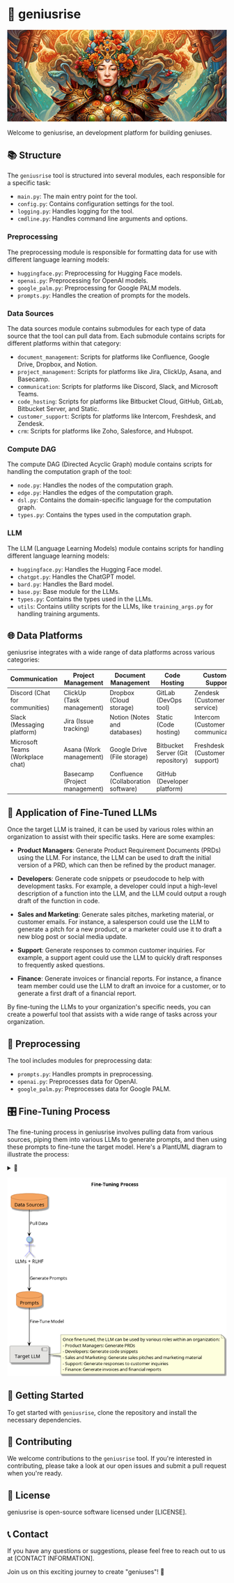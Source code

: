 # 🧠 geniusrise

![grace-hopper](./assets/grace-hopper.jpg)

Welcome to geniusrise, an development platform for building geniuses.

## 📚 Structure

The `geniusrise` tool is structured into several modules, each responsible for a
specific task:

- `main.py`: The main entry point for the tool.
- `config.py`: Contains configuration settings for the tool.
- `logging.py`: Handles logging for the tool.
- `cmdline.py`: Handles command line arguments and options.

### Preprocessing

The preprocessing module is responsible for formatting data for use with
different language learning models:

- `huggingface.py`: Preprocessing for Hugging Face models.
- `openai.py`: Preprocessing for OpenAI models.
- `google_palm.py`: Preprocessing for Google PALM models.
- `prompts.py`: Handles the creation of prompts for the models.

### Data Sources

The data sources module contains submodules for each type of data source that
the tool can pull data from. Each submodule contains scripts for different
platforms within that category:

- `document_management`: Scripts for platforms like Confluence, Google Drive,
  Dropbox, and Notion.
- `project_management`: Scripts for platforms like Jira, ClickUp, Asana, and
  Basecamp.
- `communication`: Scripts for platforms like Discord, Slack, and Microsoft
  Teams.
- `code_hosting`: Scripts for platforms like Bitbucket Cloud, GitHub, GitLab,
  Bitbucket Server, and Static.
- `customer_support`: Scripts for platforms like Intercom, Freshdesk, and
  Zendesk.
- `crm`: Scripts for platforms like Zoho, Salesforce, and Hubspot.

### Compute DAG

The compute DAG (Directed Acyclic Graph) module contains scripts for handling
the computation graph of the tool:

- `node.py`: Handles the nodes of the computation graph.
- `edge.py`: Handles the edges of the computation graph.
- `dsl.py`: Contains the domain-specific language for the computation graph.
- `types.py`: Contains the types used in the computation graph.

### LLM

The LLM (Language Learning Models) module contains scripts for handling
different language learning models:

- `huggingface.py`: Handles the Hugging Face model.
- `chatgpt.py`: Handles the ChatGPT model.
- `bard.py`: Handles the Bard model.
- `base.py`: Base module for the LLMs.
- `types.py`: Contains the types used in the LLMs.
- `utils`: Contains utility scripts for the LLMs, like `training_args.py` for
  handling training arguments.

## 🌐 Data Platforms

geniusrise integrates with a wide range of data platforms across various
categories:

| Communication                    | Project Management            | Document Management                 | Code Hosting                      | Customer Support                  | CRM                                |
| -------------------------------- | ----------------------------- | ----------------------------------- | --------------------------------- | --------------------------------- | ---------------------------------- |
| Discord (Chat for communities)   | ClickUp (Task management)     | Dropbox (Cloud storage)             | GitLab (DevOps tool)              | Zendesk (Customer service)        | Zoho (Online office suite)         |
| Slack (Messaging platform)       | Jira (Issue tracking)         | Notion (Notes and databases)        | Static (Code hosting)             | Intercom (Customer communication) | HubSpot (Marketing and sales)      |
| Microsoft Teams (Workplace chat) | Asana (Work management)       | Google Drive (File storage)         | Bitbucket Server (Git repository) | Freshdesk (Customer support)      | Salesforce (Customer relationship) |
|                                  | Basecamp (Project management) | Confluence (Collaboration software) | GitHub (Developer platform)       |                                   |                                    |

## 🎯 Application of Fine-Tuned LLMs

Once the target LLM is trained, it can be used by various roles within an
organization to assist with their specific tasks. Here are some examples:

- **Product Managers**: Generate Product Requirement Documents (PRDs) using the
  LLM. For instance, the LLM can be used to draft the initial version of a PRD,
  which can then be refined by the product manager.

- **Developers**: Generate code snippets or pseudocode to help with development
  tasks. For example, a developer could input a high-level description of a
  function into the LLM, and the LLM could output a rough draft of the function
  in code.

- **Sales and Marketing**: Generate sales pitches, marketing material, or
  customer emails. For instance, a salesperson could use the LLM to generate a
  pitch for a new product, or a marketer could use it to draft a new blog post
  or social media update.

- **Support**: Generate responses to common customer inquiries. For example, a
  support agent could use the LLM to quickly draft responses to frequently asked
  questions.

- **Finance**: Generate invoices or financial reports. For instance, a finance
  team member could use the LLM to draft an invoice for a customer, or to
  generate a first draft of a financial report.

By fine-tuning the LLMs to your organization's specific needs, you can create a
powerful tool that assists with a wide range of tasks across your organization.

## 🔄 Preprocessing

The tool includes modules for preprocessing data:

- `prompts.py`: Handles prompts in preprocessing.
- `openai.py`: Preprocesses data for OpenAI.
- `google_palm.py`: Preprocesses data for Google PALM.

## 🎛️ Fine-Tuning Process

The fine-tuning process in geniusrise involves pulling data from various
sources, piping them into various LLMs to generate prompts, and then using these
prompts to fine-tune the target model. Here's a PlantUML diagram to illustrate
the process:

<details>
  <summary>🔽</summary>

```plantuml
@startuml
skinparam monochrome false
skinparam shadowing true
skinparam componentStyle uml2
skinparam component {
  BackgroundColor #E5E4E2
  BorderColor #333333
}
skinparam database {
  BackgroundColor #F4A460
  BorderColor #8B4513./assets/fine-tuning.png
}
skinparam arrow {
  Color #000000
}

title Fine-Tuning Process

database "Data Sources" as DS
actor "LLMs + RLHF" as LLM
database "Prompts" as P
component "Target LLM" as TM

DS --> LLM : Pull Data
LLM --> P : Generate Prompts
P --> TM : Fine-Tune Model
note right of TM
  Once fine-tuned, the LLM can be used by various roles within an organization:
  - Product Managers: Generate PRDs
  - Developers: Generate code snippets
  - Sales and Marketing: Generate sales pitches and marketing material
  - Support: Generate responses to customer inquiries
  - Finance: Generate invoices and financial reports
end note

@enduml

```

</details>

![ft](./assets/fine-tuning.png)

## 🚀 Getting Started

To get started with `geniusrise`, clone the repository and install the necessary
dependencies.

## 🤝 Contributing

We welcome contributions to the `geniusrise` tool. If you're interested in
contributing, please take a look at our open issues and submit a pull request
when you're ready.

## 📜 License

geniusrise is open-source software licensed under [LICENSE].

## 📞 Contact

If you have any questions or suggestions, please feel free to reach out to us at
[CONTACT INFORMATION].

Join us on this exciting journey to create "geniuses"! 🎉
